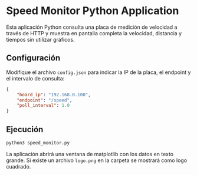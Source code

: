 # Speed Monitor Python Application

Esta aplicación Python consulta una placa de medición de velocidad a través de HTTP y
muestra en pantalla completa la velocidad, distancia y tiempos sin utilizar gráficos.

## Configuración

Modifique el archivo `config.json` para indicar la IP de la placa, el endpoint y el
intervalo de consulta:

```json
{
    "board_ip": "192.168.0.100",
    "endpoint": "/speed",
    "poll_interval": 1.0
}
```

## Ejecución

```bash
python3 speed_monitor.py
```

La aplicación abrirá una ventana de matplotlib con los datos en texto grande.
Si existe un archivo ``logo.png`` en la carpeta se mostrará como logo cuadrado.
